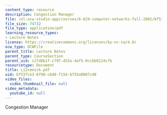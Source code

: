 ```yaml
---
content_type: resource
description: Congestion Manager
file: /ol-ocw-studio-app/courses/6-829-computer-networks-fall-2002/bf537ce36f98c6d6f154b755a0007c48_L12cmnick.pdf
file_size: 74732
file_type: application/pdf
learning_resource_types:
- Lecture Notes
license: https://creativecommons.org/licenses/by-nc-sa/4.0/
ocw_type: OCWFile
parent_title: Lecture Notes
parent_type: CourseSection
parent_uid: c27d8b1f-c797-455a-4af5-0ccbb0124cfb
resourcetype: Document
title: L12cmnick.pdf
uid: bf537ce3-6f98-c6d6-f154-b755a0007c48
video_files:
  video_thumbnail_file: null
video_metadata:
  youtube_id: null
---
```

Congestion Manager